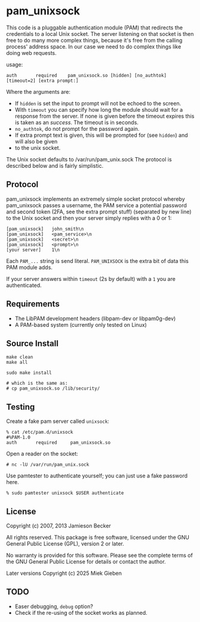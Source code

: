 pam_unixsock
==============

This code is a pluggable authentication module (PAM) that redirects the credentials to a
local Unix socket. The server listening on that socket is then free to do many more complex things,
because it's free from the calling process' address space. In our case we need to do complex things
like doing web requests.

usage:

    auth       required    pam_unixsock.so [hidden] [no_authtok] [timeout=2] [extra prompt:]

Where the arguments are:

* If `hidden` is set the input to prompt will not be echoed to the screen.
* With `timeout` you can specify how long the module should wait for a response from the server. If
  none is given before the timeout expires this is taken as an *success*. The timeout is in seconds.
* `no_authtok`, do not prompt for the password again.
* If extra prompt text is given, this will be prompted for (see `hidden`) and will also be given
* to the unix socket.

The Unix socket defaults to /var/run/pam_unix.sock The protocol is described below and is fairly simplistic.

Protocol
--------
pam_unixsock implements an extremely simple socket protocol whereby pam_unixsock passes a
username, the PAM service a potential password and second token (2FA, see the extra prompt stuff) (separated by new
line) to the Unix socket and then your server simply replies with a 0 or 1:

    [pam_unixsock]   john_smith\n
    [pam_unixsock]   <pam_service>\n
    [pam_unixsock]   <secret>\n
    [pam_unixsock]   <prompt>\n
    [your server]    1\n

Each `PAM_...` string is send literal. `PAM_UNIXSOCK` is the extra bit of data this PAM module adds.

If your server answers within `timeout` (2s by default) with a `1` you are authenticated.

Requirements
------------
* The LibPAM development headers (libpam-dev or libpam0g-dev)
* A PAM-based system (currently only tested on Linux)

Source Install
--------------

    make clean
    make all

    sudo make install

    # which is the same as:
    # cp pam_unixsock.so /lib/security/

Testing
-------

Create a fake pam server called `unixsock`:

~~~
% cat /etc/pam.d/unixsock
#%PAM-1.0
auth       required     pam_unixsock.so
~~~

Open a reader on the socket:

~~~
# nc -lU /var/run/pam_unix.sock
~~~

Use pamtester to authenticate yourself; you can just use a fake password here.

~~~
% sudo pamtester unixsock $USER authenticate
~~~

License
-------
Copyright (c) 2007, 2013 Jamieson Becker

All rights reserved. This package is free software, licensed under the GNU
General Public License (GPL), version 2 or later.

No warranty is provided for this software. Please see the complete terms of
the GNU General Public License for details or contact the author.

Later versions Copyright (c) 2025 Miek Gieben

TODO
-----
* Easer debugging, `debug` option?
* Check if the re-using of the socket works as planned.

